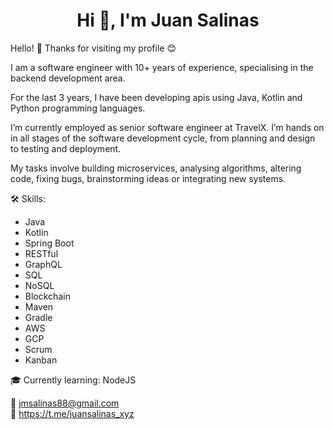 <h1 align="center">Hi 👋, I'm Juan Salinas</h1> 

Hello! 👋 Thanks for visiting my profile 😊

I am a software engineer with 10+ years of experience, specialising in the backend development area.

For the last 3 years, I have been developing apis using Java, Kotlin and Python programming languages.

I’m currently employed as senior software engineer at TravelX. I’m hands on in all stages of the software development cycle, from planning and design to testing and deployment. 

My tasks involve building microservices, analysing algorithms, altering code, fixing bugs, brainstorming ideas or integrating new systems.

🛠 Skills:
- Java
- Kotlin
- Spring Boot 
- RESTful
- GraphQL
- SQL
- NoSQL
- Blockchain 
- Maven
- Gradle
- AWS
- GCP
- Scrum
- Kanban

🎓 Currently learning: NodeJS

📧 jmsalinas88@gmail.com <br>
📣 https://t.me/juansalinas_xyz

